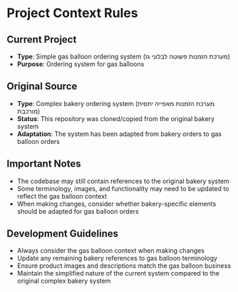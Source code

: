 # Project Context Rules

## Current Project
- **Type**: Simple gas balloon ordering system (מערכת הזמנות פשוטה לבלוני גז)
- **Purpose**: Ordering system for gas balloons

## Original Source
- **Type**: Complex bakery ordering system (מערכת הזמנות מאפייה יחסית מורכבת)
- **Status**: This repository was cloned/copied from the original bakery system
- **Adaptation**: The system has been adapted from bakery orders to gas balloon orders

## Important Notes
- The codebase may still contain references to the original bakery system
- Some terminology, images, and functionality may need to be updated to reflect the gas balloon context
- When making changes, consider whether bakery-specific elements should be adapted for gas balloon orders

## Development Guidelines
- Always consider the gas balloon context when making changes
- Update any remaining bakery references to gas balloon terminology
- Ensure product images and descriptions match the gas balloon business
- Maintain the simplified nature of the current system compared to the original complex bakery system
